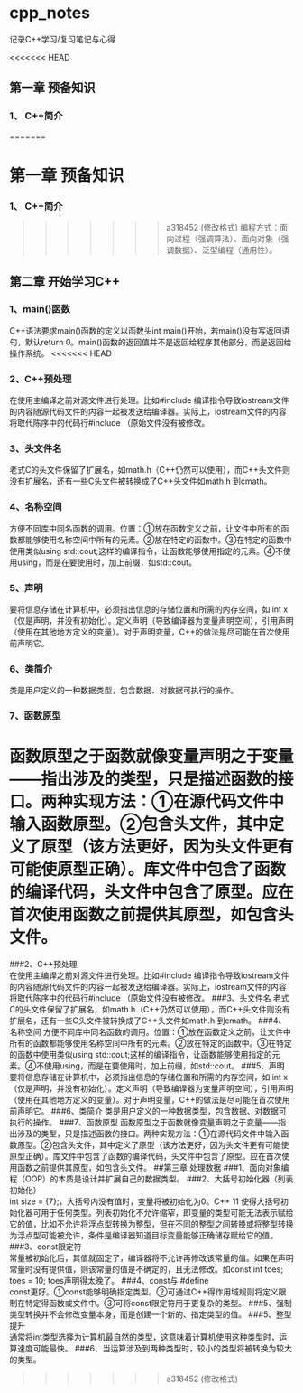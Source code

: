 # cpp_notes
记录C++学习/复习笔记与心得

<<<<<<< HEAD
## 第一章   预备知识
###  1、 C++简介
=======
#  第一章   预备知识
###  1、 C++简介  
>>>>>>> a318452 (修改格式)
编程方式：面向过程（强调算法）、面向对象（强调数据）、泛型编程（通用性）。

##  第二章   开始学习C++
###  1、main()函数  
C++语法要求main()函数的定义以函数头int main()开始，若main()没有写返回语句，默认return 0。main()函数的返回值并不是返回给程序其他部分，而是返回给操作系统。
<<<<<<< HEAD
###  2、C++预处理  
在使用主编译之前对源文件进行处理。比如#include <iostream>编译指令导致iostream文件的内容随源代码文件的内容一起被发送给编译器。实际上，iostream文件的内容将取代陈序中的代码行#include <iostream>（原始文件没有被修改。
###  3、头文件名  
  老式C的头文件保留了扩展名，如math.h（C++仍然可以使用），而C++头文件则没有扩展名，还有一些C头文件被转换成了C++头文件如math.h 到cmath。
###  4、名称空间  
  方便不同库中同名函数的调用。位置：①放在函数定义之前，让文件中所有的函数都能够使用名称空间中所有的元素。②放在特定的函数中。③在特定的函数中使用类似using std::cout;这样的编译指令，让函数能够使用指定的元素。④不使用using，而是在要使用时，加上前缀，如std::cout。
###  5、声明  
  要将信息存储在计算机中，必须指出信息的存储位置和所需的内存空间，如 int  x（仅是声明，并没有初始化）。定义声明（导致编译器为变量声明空间），引用声明（使用在其他地方定义的变量）。对于声明变量，C++的做法是尽可能在首次使用前声明它。
###  6、类简介  
  类是用户定义的一种数据类型，包含数据、对数据可执行的操作。
###  7、函数原型  
  函数原型之于函数就像变量声明之于变量——指出涉及的类型，只是描述函数的接口。两种实现方法：①在源代码文件中输入函数原型。②包含头文件，其中定义了原型（该方法更好，因为头文件更有可能使原型正确）。库文件中包含了函数的编译代码，头文件中包含了原型。应在首次使用函数之前提供其原型，如包含头文件。
=======
###2、C++预处理  
在使用主编译之前对源文件进行处理。比如#include <iostream>编译指令导致iostream文件的内容随源代码文件的内容一起被发送给编译器。实际上，iostream文件的内容将取代陈序中的代码行#include <iostream>（原始文件没有被修改。
###3、头文件名
老式C的头文件保留了扩展名，如math.h（C++仍然可以使用），而C++头文件则没有扩展名，还有一些C头文件被转换成了C++头文件如math.h 到cmath。
###4、名称空间
方便不同库中同名函数的调用。位置：①放在函数定义之前，让文件中所有的函数都能够使用名称空间中所有的元素。②放在特定的函数中。③在特定的函数中使用类似using std::cout;这样的编译指令，让函数能够使用指定的元素。④不使用using，而是在要使用时，加上前缀，如std::cout。
###5、声明
要将信息存储在计算机中，必须指出信息的存储位置和所需的内存空间，如 int  x（仅是声明，并没有初始化）。定义声明（导致编译器为变量声明空间），引用声明（使用在其他地方定义的变量）。对于声明变量，C++的做法是尽可能在首次使用前声明它。
###6、类简介
类是用户定义的一种数据类型，包含数据、对数据可执行的操作。
###7、函数原型
函数原型之于函数就像变量声明之于变量——指出涉及的类型，只是描述函数的接口。两种实现方法：①在源代码文件中输入函数原型。②包含头文件，其中定义了原型（该方法更好，因为头文件更有可能使原型正确）。库文件中包含了函数的编译代码，头文件中包含了原型。应在首次使用函数之前提供其原型，如包含头文件。
##第三章 处理数据
###1、面向对象编程（OOP）的本质是设计并扩展自己的数据类型。
###2、大括号初始化器（列表初始化）  
int size = {7};，大括号内没有值时，变量将被初始化为0。C++ 11 使得大括号初始化器可用于任何类型。列表初始化不允许缩窄，即变量的类型可能无法表示赋给它的值，比如不允许将浮点型转换为整型，但在不同的整型之间转换或将整型转换为浮点型可能被允许，条件是编译器知道目标变量能够正确储存赋给它的值。
###3、const限定符  
常量被初始化后，其值就固定了，编译器将不允许再修改该常量的值。如果在声明常量时没有提供值，则该常量的值是不确定的，且无法修改。如const int toes;  toes = 10; toes声明得太晚了。
###4、const与 #define  
const更好。①const能够明确指定类型。②可通过C++得作用域规则将定义限制在特定得函数或文件中。③可将const限定符用于更复杂的类型。
###5、强制类型转换并不会修改变量本身，而是创建一个新的、指定类型的值。
###5、整型提升  
通常将int类型选择为计算机最自然的类型，这意味着计算机使用这种类型时，运算速度可能最快。
###6、当运算涉及到两种类型时，较小的类型将被转换为较大的类型。

>>>>>>> a318452 (修改格式)
